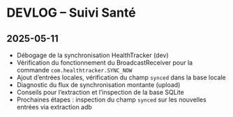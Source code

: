 # DEVLOG – Suivi Santé

## 2025-05-11

- Débogage de la synchronisation HealthTracker (dev)
- Vérification du fonctionnement du BroadcastReceiver pour la commande `com.healthtracker.SYNC_NOW`
- Ajout d’entrées locales, vérification du champ `synced` dans la base locale
- Diagnostic du flux de synchronisation montante (upload)
- Conseils pour l’extraction et l’inspection de la base SQLite
- Prochaines étapes : inspection du champ `synced` sur les nouvelles entrées via extraction adb
